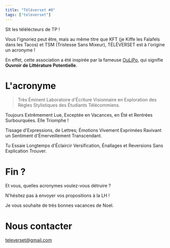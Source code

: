 ```yaml
---
title: "Téléverset #8"
tags: ["televerset"]
---
```


Slt les télélécteurs de TP !

Vous l'ignoriez peut être, mais au même titre que KFT (je Kiffe les Falafels dans les Tacos) et TSM (Tristesse Sans Mixeur), TÉLÉVERSET est à l'origine un acronyme !

En effet, cette association a été inspirée par la fameuse [OuLiPo](oulipo.net), qui signifie **Ouvroir de Littérature Potentielle**.

# L'acronyme

> Très Éminent Laboratoire d'Écriture Visionnaire en Exploration des Règles Stylistiques des Étudiants Télécommiens.


Toujours Extrêmement Lue, Exceptée en Vacances, en Été et Rentrées Surbourquées. Elle Triomphe !

Tissage d'Expressions, de Lettres; Émotions Vivement Exprimées Ravivant un Sentiment d'Émerveillement Transcendant.

Tu Essaie Longtemps d'Éclaircir Versification, Énallages et Reversions Sans Explication Trouver.


# Fin ?

Et vous, quelles acronymes voulez-vous détruire ?

N'hésitez pas à envoyer vos propositions à la LH !

Je vous souhaite de très bonnes vacances de Noel.

# Nous contacter

televerset@gmail.com